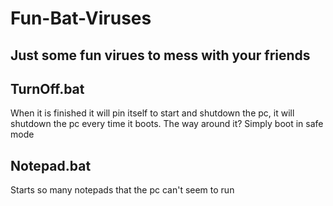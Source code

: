 # Fun-Bat-Viruses
Just some fun virues to mess with your friends
-----------------------------------------

TurnOff.bat
-----------------------------------------
When it is finished it will pin itself to start and shutdown the pc, it will shutdown the pc every time it boots. The way around it? Simply boot in safe mode

Notepad.bat
-----------------------------------------
Starts so many notepads that the pc can't seem to run
